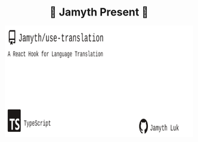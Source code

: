 <!-- built at 10/15/2023, 4:14:33 AM -->
<h1 align="center">
🎉 Jamyth Present 🎉
</h1>
<p align="center">
    <a href="https://github.com/Jamyth/use-translation">
        <img width="1000" height="300" src="./readme.svg" />
    </a>
</p>